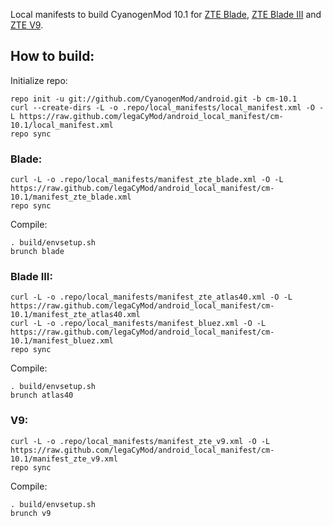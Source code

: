 Local manifests to build CyanogenMod 10.1 for [ZTE Blade](http://www.modaco.com/topic/359832-cyanogenmod-10.1), [ZTE Blade III](http://www.modaco.com/topic/360987-cyanogenmod-10.1) and [ZTE V9](http://www.modaco.com/topic/361573-cyanogenmod-10.1).

How to build:
-------------

Initialize repo:

    repo init -u git://github.com/CyanogenMod/android.git -b cm-10.1
    curl --create-dirs -L -o .repo/local_manifests/local_manifest.xml -O -L https://raw.github.com/legaCyMod/android_local_manifest/cm-10.1/local_manifest.xml
    repo sync

### Blade:

    curl -L -o .repo/local_manifests/manifest_zte_blade.xml -O -L https://raw.github.com/legaCyMod/android_local_manifest/cm-10.1/manifest_zte_blade.xml
    repo sync

Compile:

    . build/envsetup.sh
    brunch blade

### Blade III:

    curl -L -o .repo/local_manifests/manifest_zte_atlas40.xml -O -L https://raw.github.com/legaCyMod/android_local_manifest/cm-10.1/manifest_zte_atlas40.xml
    curl -L -o .repo/local_manifests/manifest_bluez.xml -O -L https://raw.github.com/legaCyMod/android_local_manifest/cm-10.1/manifest_bluez.xml
    repo sync

Compile:

    . build/envsetup.sh
    brunch atlas40

### V9:

    curl -L -o .repo/local_manifests/manifest_zte_v9.xml -O -L https://raw.github.com/legaCyMod/android_local_manifest/cm-10.1/manifest_zte_v9.xml
    repo sync

Compile:

    . build/envsetup.sh
    brunch v9

